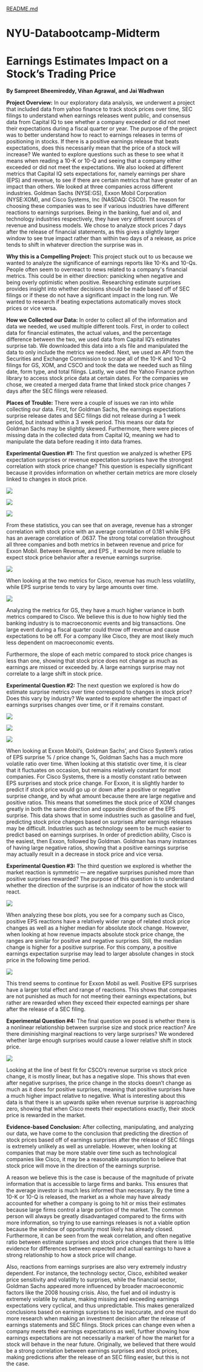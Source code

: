 [README.md](https://github.com/user-attachments/files/23112194/README.md)
# NYU-Databootcamp-Midterm
# Earnings Estimates Impact on a Stock’s Trading Price
**By Sampreet Bheemireddy, Vihan Agrawal, and Jai Wadhwan**

**Project Overview:** In our exploratory data analysis, we underwent a project that included data from yahoo finance to track stock prices over time, SEC filings to understand when earnings releases went public, and consensus data from Capital IQ to see whether a company exceeded or did not meet their expectations during a fiscal quarter or year. The purpose of the project was to better understand how to react to earnings releases in terms of positioning in stocks. If there is a positive earnings release that beats expectations, does this necessarily mean that the price of a stock will increase? We wanted to explore questions such as these to see what it means when reading a 10-K or 10-Q and seeing that a company either exceeded or did not meet the expectations. We also looked at different metrics that Capital IQ sets expectations for, namely earnings per share (EPS) and revenue, to see if there are certain metrics that have greater of an impact than others. We looked at three companies across different industries. Goldman Sachs (NYSE:GS), Exxon Mobil Corporation (NYSE:XOM), and Cisco Systems, Inc (NASDAQ: CSCO). The reason for choosing these companies was to see if various industries have different reactions to earnings surprises. Being in the banking, fuel and oil, and technology industries respectively, they have very different sources of revenue and business models. We chose to analyze stock prices 7 days after the release of financial statements, as this gives a slightly larger window to see true impact rather than within two days of a release, as price tends to shift in whatever direction the surprise was in. 

**Why this is a Compelling Project:** This project stuck out to us because we wanted to analyze the significance of earnings reports like 10-Ks and 10-Qs. People often seem to overreact to news related to a company's financial metrics. This could be in either direction: panicking when negative and being overly optimistic when positive. Researching estimate surprises provides insight into whether decisions should be made based off of SEC filings or if these do not have a significant impact in the long run. We wanted to research if beating expectations automatically moves stock prices or vice versa.

**How we Collected our Data:** In order to collect all of the information and data we needed, we used multiple different tools. First, in order to collect data for financial estimates, the actual values, and the percentage difference between the two, we used data from Capital IQ’s estimates surprise tab. We downloaded this data into a xls file and manipulated the data to only include the metrics we needed. Next, we used an API from the Securities and Exchange Commission to scrape all of the 10-K and 10-Q filings for GS, XOM, and CSCO and took the data we needed such as filing date, form type, and total filings. Lastly, we used the Yahoo Finance python library to access stock price data at certain dates. For the companies we chose, we created a merged data frame that linked stock price changes 7 days after the SEC filings were released. 

**Places of Trouble:** There were a couple of issues we ran into while collecting our data. First, for Goldman Sachs, the earnings expectations surprise release dates and SEC filings did not release during a 1 week period, but instead within a 3 week period. This means our data for Goldman Sachs may be slightly skewed. Furthermore, there were pieces of missing data in the collected data from Capital IQ, meaning we had to manipulate the data before reading it into data frames.

**Experimental Question #1:** The first question we analyzed is whether EPS expectation surprises or revenue expectation surprises have the strongest correlation with stock price change? This question is especially significant because it provides information on whether certain metrics are more closely linked to changes in stock price.

![](images/chart1.png)

![](images/chart2.png)

![](images/chart3.png)



From these statistics, you can see that on average, revenue has a stronger correlation with stock price with an average correlation of 0.181 while EPS has an average correlation of .0637. The strong total correlation throughout all three companies and both metrics in between revenue and price for Exxon Mobil. Between Revenue, and EPS , it would be more reliable to expect stock price behavior after a revenue earnings surprise.

![](images/chart5.png)

When looking at the two metrics for Cisco, revenue has much less volatility, while EPS surprise tends to vary by large amounts over time. 

![](images/chart6.png)


Analyzing the metrics for GS, they have a much higher variance in both metrics compared to Cisco. We believe this is due to how highly tied the banking industry is to macroeconomic events and big transactions. One large event during a fiscal quarter could throw off revenue and cause expectations to be off. For a company like Cisco, they are most likely much less dependent on macroeconomic events.

Furthermore, the slope of each metric compared to stock price changes is less than one, showing that stock price does not change as much as earnings are missed or exceeded by. A large earnings surprise may not correlate to a large shift in stock price.


**Experimental Question #2:** The next question we explored is how do estimate surprise metrics over time correspond to changes in stock price? Does this vary by industry? We wanted to explore whether the impact of earnings surprises changes over time, or if it remains constant. 


![](images/chart7.png)

![](images/chart8.png)

![](images/chart9.png)


When looking at Exxon Mobil’s, Goldman Sachs’, and Cisco System’s ratios of EPS surprise % / price change %, Goldman Sachs has a much more volatile ratio over time. When looking at this statistic over time, it is clear that it fluctuates on occasion, but remains relatively constant for most companies. For Cisco Systems, there is a mostly constant ratio between EPS surprises and stock price change. For Exxon, it is slightly harder to predict if stock price would go up or down after a positive or negative surprise change, and by what amount because there are large negative and positive ratios. This means that sometimes the stock price of XOM changes greatly in both the same direction and opposite direction of the EPS surprise. This data shows that in some industries such as gasoline and fuel, predicting stock price changes based on surprises after earnings releases may be difficult. Industries such as technology seem to be much easier to predict based on earnings surprises. In order of prediction ability, Cisco is the easiest, then Exxon, followed by Goldman. Goldman has many instances of having large negative ratios, showing that a positive earnings surprise may actually result in a decrease in stock price and vice versa.

**Experimental Question #3:** The third question we explored is whether the market reaction is symmetric — are negative surprises punished more than positive surprises rewarded? The purpose of this question is to understand whether the direction of the surprise is an indicator of how the stock will react. 

![](images/chart10.png)


When analyzing these box plots, you see for a company such as Cisco, positive EPS reactions have a relatively wider range of related stock price changes as well as a higher median for absolute stock change. However, when looking at how revenue impacts absolute stock price change, the ranges are similar for positive and negative surprises. Still, the median change is higher for a positive surprise. For this company, a positive earnings expectation surprise may lead to larger absolute changes in stock price in the following time period. 

![](images/chart11.png)

This trend seems to continue for Exxon Mobil as well. Positive EPS surprises have a larger total effect and range of reactions. This shows that companies are not punished as much for not meeting their earnings expectations, but rather are rewarded when they exceed their expected earnings per share after the release of a SEC filing. 

**Experimental Question #4:** The final question we posed is whether there is a nonlinear relationship between surprise size and stock price reaction? Are there diminishing marginal reactions to very large surprises? We wondered whether large enough surprises would cause a lower relative shift in stock price. 

![](images/chart12.png)


Looking at the line of best fit for CSCO’s  revenue surprise vs stock price change, it is mostly linear, but has a negative slope. This shows that even after negative surprises, the price change in the stocks doesn’t change as much as it does for positive surprises, meaning that positive surprises have a much higher impact relative to negative. What is interesting about this data is that there is an upwards spike when revenue surprise is approaching zero, showing that when Cisco meets their expectations exactly, their stock price is rewarded in the market.



**Evidence-based Conclusion:** After collecting, manipulating, and analyzing our data, we have come to the conclusion that predicting the direction of stock prices based off of earnings surprises after the release of SEC filings is extremely unlikely as well as unreliable. However, when looking at companies that may be more stable over time such as technological companies like Cisco, it may be a reasonable assumption to believe that stock price will move in the direction of the earnings surprise.

 A reason we believe this is the case is because of the magnitude of private information that is accessible to large firms and banks. This ensures that the average investor is much less informed than necessary. By the time a 10-K or 10-Q is released, the market as a whole may have already accounted for whether a company is going to hit or miss their estimates because large firms control a large portion of the market. The common person will always be greatly disadvantaged compared to the firms with more information, so trying to use earnings releases is not a viable option because the window of opportunity most likely has already closed. Furthermore, it can be seen from the weak correlation, and often negative ratio between estimate surprises and stock price changes that there is little evidence for differences between expected and actual earnings to have a strong relationship to how a stock price will change. 

Also, reactions from earnings surprises are also very extremely industry dependent. For instance, the technology sector, Cisco, exhibited weaker price sensitivity and volatility to surprises, while the financial sector, Goldman Sachs appeared more influenced by broader macroeconomic factors like the 2008 housing crisis. Also, the fuel and oil industry is extremely volatile by nature, making missing and exceeding earnings expectations very cyclical, and thus unpredictable. This makes generalized conclusions based on earnings surprises to be inaccurate, and one must do more research when making an investment decision after the release of earnings statements and SEC filings. Stock prices can change even when a company meets their earnings expectations as well, further showing how earnings expectations are not necessarily a marker of how the market for a stock will behave in the near future. Originally, we believed that there would be a strong correlation between earnings surprises and stock prices, making predictions after the release of an SEC filing easier, but this is not the case.
